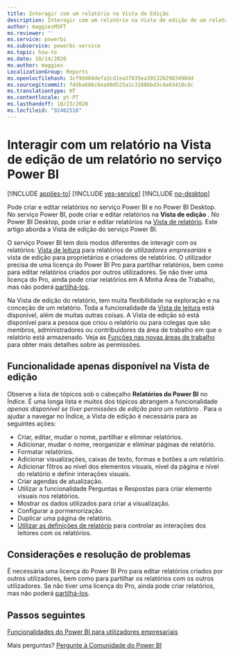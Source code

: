 ```yaml
---
title: Interagir com um relatório na Vista de Edição
description: Interagir com um relatório na Vista de edição de um relatório no serviço Power BI
author: maggiesMSFT
ms.reviewer: ''
ms.service: powerbi
ms.subservice: powerbi-service
ms.topic: how-to
ms.date: 10/14/2020
ms.author: maggies
LocalizationGroup: Reports
ms.openlocfilehash: 3cf9d404defa3cd1ea37035ea3913262903498dd
ms.sourcegitcommit: fddba666c6ea90d525a1c3188bbd3c4a03410cdc
ms.translationtype: HT
ms.contentlocale: pt-PT
ms.lasthandoff: 10/23/2020
ms.locfileid: "92462516"
---
```

# <a name="interact-with-a-report-in-editing-view-in-the-power-bi-service"></a>Interagir com um relatório na Vista de edição de um relatório no serviço Power BI

[!INCLUDE [applies-to](../includes/applies-to.md)] [!INCLUDE [yes-service](../includes/yes-service.md)] [!INCLUDE [no-desktop](../includes/no-desktop.md)]

Pode criar e editar relatórios no serviço Power BI e no Power BI Desktop. No serviço Power BI, pode criar e editar relatórios na **Vista de edição** . No Power BI Desktop, pode criar e editar relatórios na [Vista de relatório](desktop-report-view.md). Este artigo aborda a Vista de edição do serviço Power BI. 

O serviço Power BI tem dois modos diferentes de interagir com os relatórios: [Vista de leitura](../consumer/end-user-reading-view.md) para relatórios de *utilizadores empresariais* e vista de edição para proprietários e criadores de relatórios.  O utilizador precisa de uma licença do Power BI Pro para partilhar relatórios, bem como para editar relatórios criados por outros utilizadores. Se não tiver uma licença do Pro, ainda pode criar relatórios em A Minha Área de Trabalho, mas não poderá [partilhá-los](../collaborate-share/service-share-reports.md).

Na Vista de edição do relatório, tem muita flexibilidade na exploração e na conceção de um relatório. Toda a funcionalidade da [Vista de leitura](../consumer/end-user-reading-view.md) está disponível, além de muitas outras coisas. A Vista de edição só está disponível para a pessoa que criou o relatório ou para colegas que são membros, administradores ou contribuidores da área de trabalho em que o relatório está armazenado. Veja as [Funções nas novas áreas de trabalho](../collaborate-share/service-new-workspaces.md#roles-in-the-new-workspaces) para obter mais detalhes sobre as permissões.

## <a name="functionality-only-available-in-editing-view"></a>Funcionalidade apenas disponível na Vista de edição
Observe a lista de tópicos sob o cabeçalho **Relatórios do Power BI** no Índice. É uma longa lista e muitos dos tópicos abrangem a funcionalidade *apenas disponível se tiver permissões de edição para um relatório* .  Para o ajudar a navegar no Índice, a Vista de edição é necessária para as seguintes ações:

* Criar, editar, mudar o nome, partilhar e eliminar relatórios.
* Adicionar, mudar o nome, reorganizar e eliminar páginas de relatório.
* Formatar relatórios.
* Adicionar visualizações, caixas de texto, formas e botões a um relatório.
* Adicionar filtros ao nível dos elementos visuais, nível da página e nível do relatório e definir interações visuais.
* Criar agendas de atualização.
* Utilizar a funcionalidade Perguntas e Respostas para criar elemento visuais nos relatórios.
* Mostrar os dados utilizados para criar a visualização. 
* Configurar a pormenorização.
* Duplicar uma página de relatório.
* [Utilizar as definições de relatório](power-bi-report-settings.md) para controlar as interações dos leitores com os relatórios.

## <a name="considerations-and-troubleshooting"></a>Considerações e resolução de problemas
É necessária uma licença do Power BI Pro para editar relatórios criados por outros utilizadores, bem como para partilhar os relatórios com os outros utilizadores.  Se não tiver uma licença do Pro, ainda pode criar relatórios, mas não poderá [partilhá-los](../collaborate-share/service-share-reports.md).


## <a name="next-steps"></a>Passos seguintes

[Funcionalidades do Power BI para utilizadores empresariais](../consumer/end-user-reading-view.md)

Mais perguntas? [Pergunte à Comunidade do Power BI](https://community.powerbi.com/)
